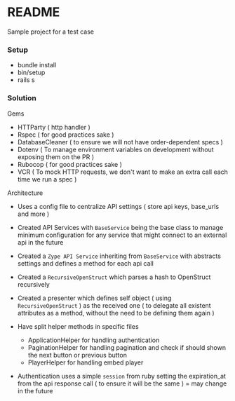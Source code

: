 # README

Sample project for a test case


### Setup
- bundle install
- bin/setup
- rails s

### Solution

Gems

- HTTParty ( http handler )
- Rspec ( for good practices sake )
- DatabaseCleaner ( to ensure we will not have order-dependent specs )
- Dotenv ( To manage environment variables on development without exposing them on the PR )
- Rubocop ( for good practices sake )
- VCR ( To mock HTTP requests, we don't want to make an extra call each time we run a spec )


Architecture

- Uses a config file to centralize API settings ( store api keys, base_urls and more )
- Created API Services with `BaseService` being the base class to manage minimum configuration for any service that might connect to an external api in the future
- Created a `Zype API Service` inheriting from `BaseService` with abstracts settings and defines a method for each api call

- Created a `RecursiveOpenStruct` which parses a hash to OpenStruct recursively
- Created a presenter which defines self object ( using `RecursiveOpenStruct` ) as the received one ( to delegate all existent attributes as a method, without the need to be defining them again )

- Have split helper methods in specific files
  - ApplicationHelper for handling authentication
  - PaginationHelper for handling pagination and check if should shown the next button or previous button
  - PlayerHelper for handling embed player

- Authentication uses a simple `session` from ruby setting the expiration_at from the api response call ( to ensure it will be the same ) = may change in the future
